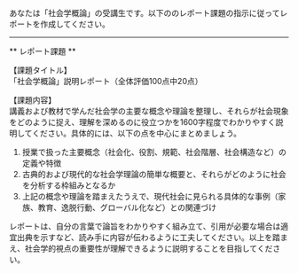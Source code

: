 あなたは「社会学概論」の受講生です。以下ののレポート課題の指示に従ってレポートを作成してください。

---------------------------------------
** レポート課題 **

【課題タイトル】  
「社会学概論」説明レポート（全体評価100点中20点）

【課題内容】  
講義および教材で学んだ社会学の主要な概念や理論を整理し、それらが社会現象をどのように捉え、理解を深めるのに役立つかを1600字程度でわかりやすく説明してください。具体的には、以下の点を中心にまとめましょう。

1. 授業で扱った主要概念（社会化、役割、規範、社会階層、社会構造など）の定義や特徴  
2. 古典的および現代的な社会学理論の簡単な概要と、それらがどのように社会を分析する枠組みとなるか  
3. 上記の概念や理論を踏まえたうえで、現代社会に見られる具体的な事例（家族、教育、逸脱行動、グローバル化など）との関連づけ

レポートは、自分の言葉で論旨をわかりやすく組み立て、引用が必要な場合は適宜出典を示すなど、読み手に内容が伝わるように工夫してください。以上を踏まえ、社会学的視点の重要性が理解できるように説明することを目指してください。